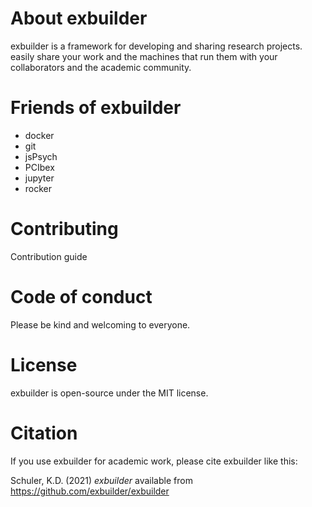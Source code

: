 # About exbuilder
exbuilder is a framework for developing and sharing research projects. 
easily share your work and the machines that run them with your collaborators and the academic community. 

# Friends of exbuilder

- docker
- git
- jsPsych 
- PCIbex
- jupyter
- rocker 

# Contributing
Contribution guide

# Code of conduct 
Please be kind and welcoming to everyone.

# License
exbuilder is open-source under the MIT license.

# Citation
If you use exbuilder for academic work, please cite exbuilder like this:

Schuler, K.D. (2021) *exbuilder* available from https://github.com/exbuilder/exbuilder